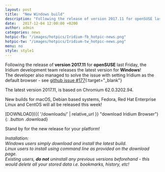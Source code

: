 ```yaml
---
layout: post
title:  "New Windows build"
description: "Following the release of version 2017.11 for openSUSE last Friday, the Iridium development team releases the latest version for Windows!"
date:   2017-12-04 12:00:00 +0200
author:	admin
categories: news
hotpic-fb: "/images/hotpics/Iridium-fb_hotpic-news.png"
hotpic-tw: "/images/hotpics/Iridium-tw_hotpic-news.png"
menu: no
style: style1
---
```


Following the release of **version 2017.11** for **openSUSE** last Friday, the Iridium development team releases the latest version for **Windows**!    
The developer also managed to solve the issue with setting Iridium as the default browser - see [github issue #177](https://github.com/iridium-browser/tracker/issues/177 "see github issue #177"){:target="_blank"}   
<!--break-->       
The latest version 2017.11, is based on Chromium 62.0.3202.94.     
     
New builds for macOS, Debian based systems, Fedora, Red Hat Enterprise Linux and CentOS will all be released this week!     

[DOWNLOAD]({{ '/downloads/' | relative_url }} "download Iridium Browser"){: .button .download}     
	  
Stand by for the new release for your platform!   
      
*Installation:    
Windows users simply download and install the latest build.     
Linux users to install using command line as provided on the download page.     
Existing users, **do not** uninstall any previous versions beforehand - this would delete all your stored data i.e. bookmarks, history, etc!*
